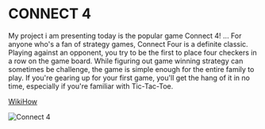 # CONNECT 4
My project i am presenting today is the popular game Connect 4!
...
For anyone who's a fan of strategy games, Connect Four is a definite classic. Playing against an opponent, you try to be the first to place four checkers
in a row on the game board. While figuring out game winning strategy can sometimes be challenge, the game is simple enough for the entire family to play. 
If you're gearing up for your first game, you'll get the hang of it in no time, especially if you're familiar with Tic-Tac-Toe.

[WikiHow](https://www.wikihow.com/Play-Connect-4)

![Connect 4](https://upload.wikimedia.org/wikipedia/en/7/79/Connect_4_Board_and_Box.jpg "Connect 4")

